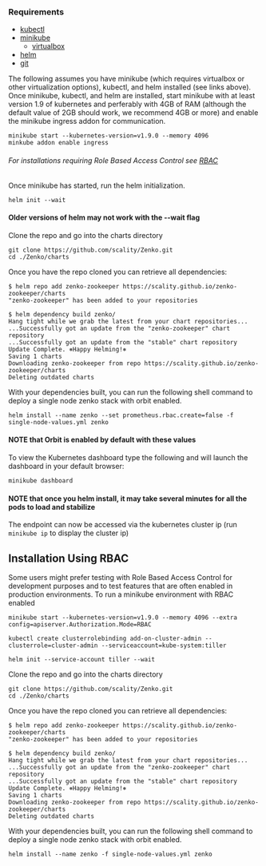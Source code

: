 ### Requirements
- [kubectl](https://kubernetes.io/docs/tasks/tools/install-kubectl/)
- [minikube](https://github.com/kubernetes/minikube/#installation)
  - [virtualbox](https://www.virtualbox.org/wiki/Downloads)
- [helm](https://github.com/kubernetes/helm#install)
- [git](https://git-scm.com/book/en/v2/Getting-Started-Installing-Git)

The following assumes you have minikube (which requires virtualbox or other virtualization options),
kubectl, and helm installed (see links above). Once minikube, kubectl, and helm are installed, 
start minikube with at least version 1.9 of kubernetes and perferably with 4GB of RAM (although the
default value of 2GB should work, we recommend 4GB or more) and enable the minikube ingress addon for communication.
```shell
minikube start --kubernetes-version=v1.9.0 --memory 4096
minkube addon enable ingress
```
###### For installations requiring Role Based Access Control see [RBAC](#installation-using-rbac)

Once minikube has started, run the helm initialization. 
```
helm init --wait
```
#### Older versions of helm may not work with the --wait flag

Clone the repo and go into the charts directory
```shell
git clone https://github.com/scality/Zenko.git
cd ./Zenko/charts
```

Once you have the repo cloned you can retrieve all dependencies:

```shell
$ helm repo add zenko-zookeeper https://scality.github.io/zenko-zookeeper/charts
"zenko-zookeeper" has been added to your repositories

$ helm dependency build zenko/
Hang tight while we grab the latest from your chart repositories...
...Successfully got an update from the "zenko-zookeeper" chart repository
...Successfully got an update from the "stable" chart repository
Update Complete. ⎈Happy Helming!⎈
Saving 1 charts
Downloading zenko-zookeeper from repo https://scality.github.io/zenko-zookeeper/charts
Deleting outdated charts
```

With your dependencies built, you can run the following shell command to deploy a single node zenko stack with orbit enabled.
```shell
helm install --name zenko --set prometheus.rbac.create=false -f single-node-values.yml zenko
```
#### NOTE that Orbit is enabled by default with these values

To view the Kubernetes dashboard type the following and will launch the dashboard in your default browser:
```shell
minikube dashboard
```
#### NOTE that once you helm install, it may take several minutes for all the pods to load and stabilize

The endpoint can now be accessed via the kubernetes cluster ip (run ```minikube ip``` to display the cluster ip) 


## Installation Using RBAC
Some users might prefer testing with Role Based Access Control for development purposes and to
test features that are often enabled in production environments. To run a minikube environment
with RBAC enabled

```shell
minikube start --kubernetes-version=v1.9.0 --memory 4096 --extra config=apiserver.Authorization.Mode=RBAC

kubectl create clusterrolebinding add-on-cluster-admin --clusterrole=cluster-admin --serviceaccount=kube-system:tiller

helm init --service-account tiller --wait
```

Clone the repo and go into the charts directory
```shell
git clone https://github.com/scality/Zenko.git
cd ./Zenko/charts
```

Once you have the repo cloned you can retrieve all dependencies:

```shell
$ helm repo add zenko-zookeeper https://scality.github.io/zenko-zookeeper/charts
"zenko-zookeeper" has been added to your repositories

$ helm dependency build zenko/
Hang tight while we grab the latest from your chart repositories...
...Successfully got an update from the "zenko-zookeeper" chart repository
...Successfully got an update from the "stable" chart repository
Update Complete. ⎈Happy Helming!⎈
Saving 1 charts
Downloading zenko-zookeeper from repo https://scality.github.io/zenko-zookeeper/charts
Deleting outdated charts
```

With your dependencies built, you can run the following shell command to deploy a single node zenko stack with orbit enabled.
```shell
helm install --name zenko -f single-node-values.yml zenko
